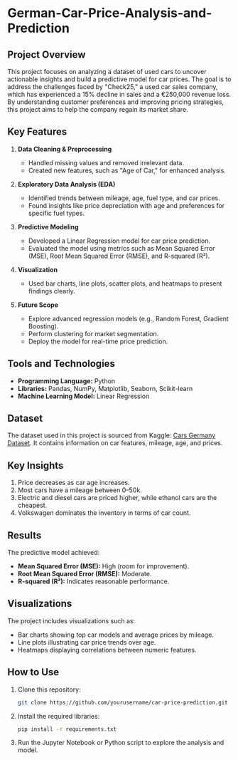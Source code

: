 # German-Car-Price-Analysis-and-Prediction

## Project Overview
This project focuses on analyzing a dataset of used cars to uncover actionable insights and build a predictive model for car prices. The goal is to address the challenges faced by "Check25," a used car sales company, which has experienced a 15% decline in sales and a €250,000 revenue loss. By understanding customer preferences and improving pricing strategies, this project aims to help the company regain its market share.

## Key Features
1. **Data Cleaning & Preprocessing**
   - Handled missing values and removed irrelevant data.
   - Created new features, such as "Age of Car," for enhanced analysis.

2. **Exploratory Data Analysis (EDA)**
   - Identified trends between mileage, age, fuel type, and car prices.
   - Found insights like price depreciation with age and preferences for specific fuel types.

3. **Predictive Modeling**
   - Developed a Linear Regression model for car price prediction.
   - Evaluated the model using metrics such as Mean Squared Error (MSE), Root Mean Squared Error (RMSE), and R-squared (R²).

4. **Visualization**
   - Used bar charts, line plots, scatter plots, and heatmaps to present findings clearly.

5. **Future Scope**
   - Explore advanced regression models (e.g., Random Forest, Gradient Boosting).
   - Perform clustering for market segmentation.
   - Deploy the model for real-time price prediction.

## Tools and Technologies
- **Programming Language:** Python  
- **Libraries:** Pandas, NumPy, Matplotlib, Seaborn, Scikit-learn  
- **Machine Learning Model:** Linear Regression  

## Dataset
The dataset used in this project is sourced from Kaggle: [Cars Germany Dataset](https://www.kaggle.com/datasets/ander289386/cars-germany). It contains information on car features, mileage, age, and prices.

## Key Insights
1. Price decreases as car age increases.
2. Most cars have a mileage between 0–50k.
3. Electric and diesel cars are priced higher, while ethanol cars are the cheapest.
4. Volkswagen dominates the inventory in terms of car count.

## Results
The predictive model achieved:
- **Mean Squared Error (MSE):** High (room for improvement).
- **Root Mean Squared Error (RMSE):** Moderate.
- **R-squared (R²):** Indicates reasonable performance.

## Visualizations
The project includes visualizations such as:
- Bar charts showing top car models and average prices by mileage.
- Line plots illustrating car price trends over age.
- Heatmaps displaying correlations between numeric features.

## How to Use
1. Clone this repository:
   ```bash
   git clone https://github.com/yourusername/car-price-prediction.git
   ```
2. Install the required libraries:
   ```bash
   pip install -r requirements.txt
   ```
3. Run the Jupyter Notebook or Python script to explore the analysis and model.
